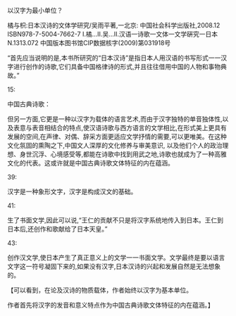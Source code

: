 以汉字为最小单位？

橘与枳:日本汉诗的文体学研究/吴雨平著,一北京: 中国社会科学出版社,2008.12 ISBN978-7-5004-7662-7 I.橘…Ⅱ.吴…Ⅱ.汉语一诗歌一文体一文学硏究一日本N.1313.072 中国版本图书馆CIP数据核字(2009)第031918号



“首先应当说明的是,本书所研究的“日本汉诗”是指日本人用汉语的书写形式一一汉字进行创作的诗歌,它们具备中国格律诗的形式,并且往往借用中国的人物和事物典故。”

15:

中国古典诗歌：

但另一方面,它更是一种以汉字为载体的语言艺术,而由于汉字独特的单音独体性,以及表意与表音相结合的特点,使汉语诗歌与西方语言的文学相比,在形式美上更具有发展的空间,在声律、对偶、辞采方面更适应文学抒情的需要,可以更唯美。在这种文化氛固的熏陶之下,中国文人深厚的文化修养与审美意识, 以及他们个人的政治理想、身世沉浮、心境感受等,都能在诗歌中找到用武之地,诗歌也就成为了一种高雅文化的代表。这或许就是中国古典诗歌文体特征的内在蕴涵。

39:

汉字是一种象形文字，汉字是构成汉文的基础。

41:

生了书面文学,因此可以说,“王仁的贡献不只是将汉字系统地传入到日本。王仁到日本后,还创作和歌献给了日本天皇。”

43:

创作汉文学,使日本产生了真正意义上的文学一一书面文学。文学最终是要以语言文字这一符号凝固下来的,如果没有汉字,日本汉诗的兴起和发展自然是无法想象的。

【可以看到，在论及汉诗的物质载体，作者始终以汉字为基本单位。

作者首先将汉字的发音和意义特点作为中国古典诗歌文体特征的内在蕴涵。】

